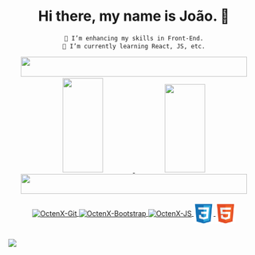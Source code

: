 <div align="center">
    <h1>Hi there, my name is João. 👋</h1>
  
    🔭 I’m enhancing my skills in Front-End.
    📖 I’m currently learning React, JS, etc.
</div>

<div align="center">
  <img src="https://img.wattpad.com/d340b5762a7362ff61b3d2ebeec608acf99c8afe/68747470733a2f2f73332e616d617a6f6e6177732e636f6d2f776174747061642d6d656469612d736572766963652f53746f7279496d6167652f764f704d5857306f3462496b61413d3d2d313130333431333539322e3136393364313233336338386231353937393938363139393230302e676966" width="95%" height="40" />
</div>


<div align="center">
  <a href="https://github.com/BetaaX">
  <img width="40%" height="190" src="https://github-readme-stats.vercel.app/api?username=BetaaX&show_icons=false&theme=moltack&include_all_commits=true&count_private=true"/>
  <img width="40%" height="178" src="https://github-readme-stats.vercel.app/api/top-langs/?username=BetaaX&layout=compact&langs_count=6&theme=moltack"/>
</div>

<div align="center">
  <img src="https://img.wattpad.com/d340b5762a7362ff61b3d2ebeec608acf99c8afe/68747470733a2f2f73332e616d617a6f6e6177732e636f6d2f776174747061642d6d656469612d736572766963652f53746f7279496d6167652f764f704d5857306f3462496b61413d3d2d313130333431333539322e3136393364313233336338386231353937393938363139393230302e676966" width="95%" height="40" />
</div>

<div align="center" style="display: inline_block"><br>
  <img align="center" alt="OctenX-Git" height="40" widht="50" src="https://cdn.jsdelivr.net/gh/devicons/devicon/icons/git/git-original.svg" />
  <img align="center" alt="OctenX-Bootstrap" height="40" widht="50" src="https://cdn.jsdelivr.net/gh/devicons/devicon/icons/bootstrap/bootstrap-original.svg" />
  <img align="center" alt="OctenX-JS" height="40" widht="50" src="https://cdn.jsdelivr.net/gh/devicons/devicon/icons/javascript/javascript-original.svg" />
  <img align="center" alt="OctenX-CSS" height="40" widht="50" src="https://raw.githubusercontent.com/devicons/devicon/55609aa5bd817ff167afce0d965585c92040787a/icons/css3/css3-original.svg" />
  <img align="center" alt="OctenX-HTML" height="40" widht="50" src="https://raw.githubusercontent.com/devicons/devicon/55609aa5bd817ff167afce0d965585c92040787a/icons/html5/html5-original.svg" />
</div><br>

![](https://komarev.com/ghpvc/?username=BetaaX&color=lightgrey&style=flat-square&label=PROFILE+VIEWS)
